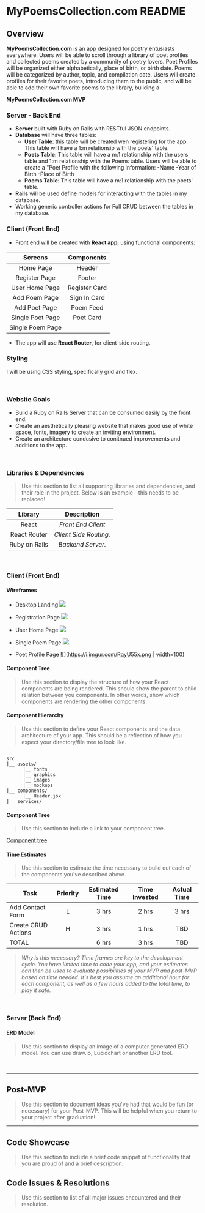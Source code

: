 # MyPoemsCollection.com README

## Overview

**MyPoemsCollection.com** is an app designed for poetry entusiasts everywhere. Users will be able to scroll through a library of poet profiles and collected poems created by a community of poetry lovers. Poet Profiles will be organized either alphabetically, place of birth, or birth date. Poems will be categorized by author, topic, and compilation date. Users will create profiles for their favorite poets, introducing them to the public, and will be able to add their own favorite poems to the library, building a 
<br>

**MyPoemsCollection.com MVP** 

### Server - Back End

- **Server** built with Ruby on Rails with RESTful JSON endpoints. 
- **Database** will have three tables:
  - **User Table**: this table will be created wen registering for the app. This table will have a 1:m relationsip with the poets' table.
  - **Poets Table**: This table will have a m:1 relationship with the users table and 1:m relationship with the Poems table. Users will be able to create a "Poet Profile with the following information:
    -Name
    -Year of Birth
    -Place of Birth
  - **Poems Table**: This table will have a m:1 relationship with the poets' table.
- **Rails** will be used define models for interacting with the tables in my database.
- Working generic controller actions for Full CRUD between the tables in my database. 

### Client (Front End)

- Front end will be created with **React app**, using functional components:

|     Screens      | Components  |
| :--------------: | :---------: |
|     Home Page    |   Header    |
|   Register Page  |   Footer    |
|   User Home Page |Register Card|
|   Add Poem Page  |Sign In Card |
|   Add Poet Page  | Poem Feed   |
| Single Poet Page | Poet Card   |
|  Single Poem Page|             |

- The app will use **React Router**, for client-side routing.

### Styling

I will be using CSS styling, specifically grid and flex.

<br>

### Website Goals

- Build a Ruby on Rails Server that can be consumed easily by the front end.
- Create an aesthetically pleasing website that makes good use of white space, fonts, imagery to create an inviting environment.
- Create an architecture condusive to conitnued improvements and additions to the app.

<br>

### Libraries & Dependencies

> Use this section to list all supporting libraries and dependencies, and their role in the project. Below is an example - this needs to be replaced!

|     Library      | Description    |
| :--------------: | :-------------:|
|      React       | _Front End Client_ |
|   React Router   | _Client Side Routing._ |
|   Ruby on Rails  | _Backend Server._ |


<br>

### Client (Front End)

#### Wireframes

- Desktop Landing
![](https://i.imgur.com/EqMCQxa.png)

- Registration Page
![](https://i.imgur.com/59h4tzQ.png)

- User Home Page
![](https://i.imgur.com/hxCe94r.png)


- Single Poem Page
![](https://i.imgur.com/ta8pL3m.png)


- Poet Profile Page
![](https://i.imgur.com/RqyU55x.png | width=100)

#### Component Tree

> Use this section to display the structure of how your React components are being rendered. This should show the parent to child relation between you components. In other words, show which components are rendering the other components. 

#### Component Hierarchy

> Use this section to define your React components and the data architecture of your app. This should be a reflection of how you expect your directory/file tree to look like. 

``` structure

src
|__ assets/
      |__ fonts
      |__ graphics
      |__ images
      |__ mockups
|__ components/
      |__ Header.jsx
|__ services/

```

#### Component Tree

> Use this section to include a link to your component tree.

[Component tree](url)

#### Time Estimates

> Use this section to estimate the time necessary to build out each of the components you've described above.

| Task                | Priority | Estimated Time | Time Invested | Actual Time |
| ------------------- | :------: | :------------: | :-----------: | :---------: |
| Add Contact Form    |    L     |     3 hrs      |     2 hrs     |    3 hrs    |
| Create CRUD Actions |    H     |     3 hrs      |     1 hrs     |     TBD     |
| TOTAL               |          |     6 hrs      |     3 hrs     |     TBD     |

> _Why is this necessary? Time frames are key to the development cycle. You have limited time to code your app, and your estimates can then be used to evaluate possibilities of your MVP and post-MVP based on time needed. It's best you assume an additional hour for each component, as well as a few hours added to the total time, to play it safe._

<br>

### Server (Back End)

#### ERD Model

> Use this section to display an image of a computer generated ERD model. You can use draw.io, Lucidchart or another ERD tool.

<br>

***

## Post-MVP

> Use this section to document ideas you've had that would be fun (or necessary) for your Post-MVP. This will be helpful when you return to your project after graduation!

***

## Code Showcase

> Use this section to include a brief code snippet of functionality that you are proud of and a brief description.

## Code Issues & Resolutions

> Use this section to list of all major issues encountered and their resolution.
